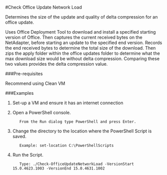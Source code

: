 #Check Office Update Network Load

Determines the size of the update and quality of delta compression for an office update.

Uses Office Deployment Tool to download and install a specified starting version of Office. 
Then captures the current received bytes on the NetAdapter, before starting an update to 
the specified end version. Records the end received bytes to determine the total size of the 
download. Then zips the apply folder within the office updates folder to determine what the 
max download size would be without delta compression. Comparing these two values provides the 
delta compression value.

###Pre-requisites

Recommend using Clean VM

###Examples

1. Set-up a VM and ensure it has an internet connection

2. Open a PowerShell console.

          From the Run dialog type PowerShell and press Enter.
  
3. Change the directory to the location where the PowerShell Script is saved.

          Example: set-location C:\PowerShellScripts
  
4. Run the Script.

          Type: ./Check-OfficeUpdateNetworkLoad -VersionStart 15.0.4623.1003 -VersionEnd 15.0.4631.1002
           

